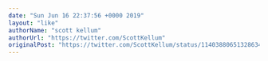 ```yaml
---
date: "Sun Jun 16 22:37:56 +0000 2019"
layout: "like"
authorName: "scott kellum"
authorUrl: "https://twitter.com/ScottKellum"
originalPost: "https://twitter.com/ScottKellum/status/1140388065132863493"
---
```

